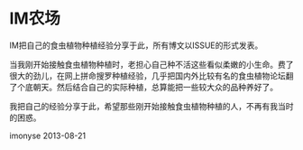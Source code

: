 IM农场
==

IM把自己的食虫植物种植经验分享于此，所有博文以ISSUE的形式发表。

当我刚开始接触食虫植物种植时，老担心自己种不活这些看似柔嫩的小生命。费了很大的劲儿，在网上拼命搜罗种植经验，几乎把国内外比较有名的食虫植物论坛翻了个底朝天。然后结合自己的实际种植，总算能把一些较大众的品种养好了。

我把自己的经验分享于此，希望那些刚开始接触食虫植物种植的人，不再有我当时的困惑。

imonyse
2013-08-21
